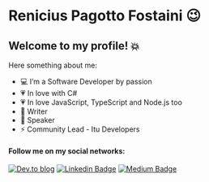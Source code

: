 # Renicius Pagotto Fostaini :wink:

## Welcome to my profile! :collision:

Here something about me:

- :computer: I’m a Software Developer by passion
- :heartpulse: In love with C#
- :heartpulse: In love JavaScript, TypeScript and Node.js too
- :memo: Writer
- :microphone: Speaker
- :zap: Community Lead - Itu Developers

#### Follow me on my social networks:
[![Dev.to blog](https://img.shields.io/badge/dev.to-0A0A0A?style=for-the-badge&logo=dev.to&logoColor=white&link=https://dev.to/reniciuspagotto)](https://github.com/reniciuspagotto)
[![Linkedin Badge](https://img.shields.io/badge/-LinkedIn-blue?style=flat-square&logo=Linkedin&logoColor=white&link=https://www.linkedin.com/in/renicius-pagotto)](https://www.linkedin.com/in/renicius-pagotto/)
[![Medium Badge](https://img.shields.io/badge/-Medium-000000?style=flat-square&labelColor=000000&logo=medium&logoColor=white&link=https://medium.com/@renicius.pagotto)](https://medium.com/@renicius.pagotto)

